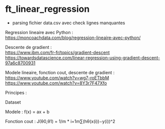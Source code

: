 # ft_linear_regression


-	parsing fichier data.csv avec check lignes manquantes

Regression lineaire avec Python :  
https://moncoachdata.com/blog/regression-lineaire-avec-python/  

Descente de gradient :  
https://www.ibm.com/fr-fr/topics/gradient-descent  
https://towardsdatascience.com/linear-regression-using-gradient-descent-97a6c8700931  

Modele lineaire, fonction cout, descente de gradient :  
https://www.youtube.com/watch?v=wg7-roETbbM  
https://www.youtube.com/watch?v=8Y3r7F47Xfo



Principes :

Dataset

Modele : f(x) = ax + b

Fonction cout : J(θ0​,θ1​) = 1/m * ​i=1m∑​(hθ​(x(i))−y(i))^2
